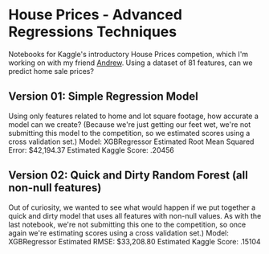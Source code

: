 # House Prices - Advanced Regressions Techniques

Notebooks for Kaggle's introductory House Prices competion, which I'm working on with my friend [Andrew](https://github.com/andrewmaher). Using a dataset of 81 features, can we predict home sale prices?

## Version 01: Simple Regression Model
Using only features related to home and lot square footage, how accurate a model can we create? (Because we're just getting our feet wet, we're not submitting this model to the competition, so we estimated scores using a cross validation set.)
Model: XGBRegressor
Estimated Root Mean Squared Error: $42,194.37
Estimated Kaggle Score: .20456

## Version 02: Quick and Dirty Random Forest (all non-null features)
Out of curiosity, we wanted to see what would happen if we put together a quick and dirty model that uses all features with non-null values. As with the last notebook, we're not submitting this one to the competition, so once again we're estimating scores using a cross validation set.)
Model: XGBRegressor
Estimated RMSE: $33,208.80
Estimated Kaggle Score: .15104
